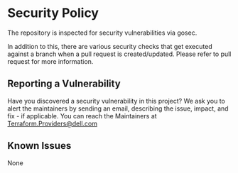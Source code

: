 <!--
Copyright (c) 2022 Dell Inc., or its subsidiaries. All Rights Reserved.

Licensed under the MPL, Version 2.0 (the "License");
you may not use this file except in compliance with the License.
You may obtain a copy of the License at

    https://www.mozilla.org/en-US/MPL/2.0/
-->


# Security Policy
The repository is inspected for security vulnerabilities via gosec.

In addition to this, there are various security checks that get executed against a branch when a pull request is created/updated. Please refer to pull request for more information.

## Reporting a Vulnerability

Have you discovered a security vulnerability in this project?
We ask you to alert the maintainers by sending an email, describing the issue, impact, and fix - if applicable.
You can reach the Maintainers at Terraform.Providers@dell.com

## Known Issues
None
